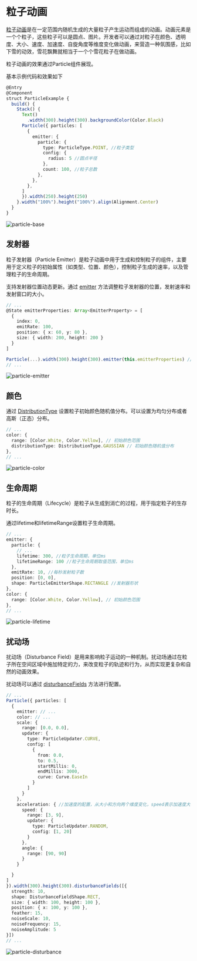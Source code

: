 # 粒子动画

[粒子动画](../reference/apis-arkui/arkui-ts/ts-particle-animation.md)是在一定范围内随机生成的大量粒子产生运动而组成的动画。动画元素是一个个粒子，这些粒子可以是圆点、图片。开发者可以通过对粒子在颜色、透明度、大小、速度、加速度、自旋角度等维度变化做动画，来营造一种氛围感，比如下雪的动效，雪花飘舞就相当于一个个雪花粒子在做动画。

粒子动画的效果通过Particle组件展现。

基本示例代码和效果如下
```ts
@Entry
@Component
struct ParticleExample {
  build() {
    Stack() {
      Text()
        .width(300).height(300).backgroundColor(Color.Black)
      Particle({ particles: [
        {
          emitter: {
            particle: {
              type: ParticleType.POINT, //粒子类型
              config: {
                radius: 5 //圆点半径
              },
              count: 100, //粒子总数
            },
          },
        },
      ]
      }).width(250).height(250)
    }.width("100%").height("100%").align(Alignment.Center)
  }
}
```

![particle-base](figures/particle-base.gif)


## 发射器

粒子发射器（Particle Emitter）是粒子动画中用于生成和控制粒子的组件，主要用于定义粒子的初始属性（如类型、位置、颜色），控制粒子生成的速率，以及管理粒子的生命周期。

支持发射器位置动态更新。通过 [emitter](../reference/apis-arkui/arkui-ts/ts-particle-animation.md#emitter12) 方法调整粒子发射器的位置，发射速率和发射窗口的大小。

```ts
// ...
@State emitterProperties: Array<EmitterProperty> = [
  {
    index: 0,
    emitRate: 100,
    position: { x: 60, y: 80 },
    size: { width: 200, height: 200 }
  }
]

Particle(...).width(300).height(300).emitter(this.emitterProperties) // 动态调整粒子发射器的位置
// ...
```

![particle-emitter](figures/particle-emitter.gif)


## 颜色

通过 [DistributionType](../reference/apis-arkui/arkui-ts/ts-particle-animation.md#distributiontype12) 设置粒子初始颜色随机值分布。可以设置为均匀分布或者高斯（正态）分布。

```ts
// ...
color: {
  range: [Color.White, Color.Yellow], // 初始颜色范围
  distributionType: DistributionType.GAUSSIAN // 初始颜色随机值分布
},
// ...
```

![particle-color](figures/particle-color.gif)


## 生命周期

粒子的生命周期（Lifecycle）是粒子从生成到消亡的过程，用于指定粒子的生存时长。

通过lifetime和lifetimeRange设置粒子生命周期。

```ts
// ...
emitter: {
  particle: {
    // ...
    lifetime: 300, //粒子生命周期，单位ms
    lifetimeRange: 100 //粒子生命周期取值范围，单位ms
  },
  emitRate: 10, //每秒发射粒子数
  position: [0, 0],
  shape: ParticleEmitterShape.RECTANGLE //发射器形状
},
color: {
  range: [Color.White, Color.Yellow], // 初始颜色范围
},
// ...
```

![particle-lifetime](figures/particle-lifetime.gif)


## 扰动场

扰动场（Disturbance Field）是用来影响粒子运动的一种机制。扰动场通过在粒子所在空间区域中施加特定的力，来改变粒子的轨迹和行为，从而实现更复杂和自然的动画效果。

扰动场可以通过 [disturbanceFields](../reference/apis-arkui/arkui-ts/ts-particle-animation.md#disturbancefields12) 方法进行配置。

```ts
// ...
Particle({ particles: [
  {
    emitter: // ...
    color: // ...
    scale: {
      range: [0.0, 0.0],
      updater: {
        type: ParticleUpdater.CURVE,
        config: [
          {
            from: 0.0,
            to: 0.5,
            startMillis: 0,
            endMillis: 3000,
            curve: Curve.EaseIn
          }
        ]
      }
    },
    acceleration: { //加速度的配置，从大小和方向两个维度变化，speed表示加速度大小，angle表示加速度方向
      speed: {
        range: [3, 9],
        updater: {
          type: ParticleUpdater.RANDOM,
          config: [1, 20]
        }
      },
      angle: {
        range: [90, 90]
      }
    }

  }
]
}).width(300).height(300).disturbanceFields([{
  strength: 10,
  shape: DisturbanceFieldShape.RECT,
  size: { width: 100, height: 100 },
  position: { x: 100, y: 100 },
  feather: 15,
  noiseScale: 10,
  noiseFrequency: 15,
  noiseAmplitude: 5
}])
// ... 
```

![particle-disturbance](figures/particle-disturbance.gif)